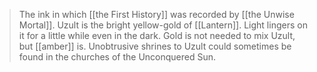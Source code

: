 > The ink in which [[the First History]] was recorded by [[the Unwise Mortal]]. Uzult is the bright yellow-gold of [[Lantern]]. Light lingers on it for a little while even in the dark. Gold is not needed to mix Uzult, but [[amber]] is. Unobtrusive shrines to Uzult could sometimes be found in the churches of the Unconquered Sun. 